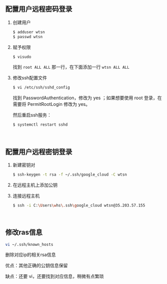 ## 配置用户远程密码登录

1. 创建用户

    ```bash
    $ adduser wtsn
    $ passwd wtsn
    ```

2. 赋予权限

    ```bash
    $ visudo
    ```

    找到 `root ALL ALL` 那一行，在下面添加一行 `wtsn ALL ALL`

3. 修改ssh配置文件

    ```bash
    $ vi /etc/ssh/sshd_config
    ```

    找到 PasswordAuthentication，修改为 yes ；如果想要使用 root 登录，在需要将 PermitRootLogin 修改为 yes。

    然后重启ssh服务：

    ```bash
    $ systemctl restart sshd
    ```

<br/>

## 配置用户远程密钥登录

1. 新建密钥对

    ```bash
    $ ssh-keygen -t rsa -f ~/.ssh/google_cloud -C wtsn
    ```

2. 在远程主机上添加公钥

3. 连接远程主机

    ```bash
    $ ssh -i C:\Users\whs\.ssh\google_cloud wtsn@35.203.57.155
    ```

   <br/>

## 修改ras信息

```bash
vi ~/.ssh/known_hosts
```

删除对应ip的相关rsa信息

优点：其他正确的公钥信息保留

缺点：还要 vi，还要找到对应信息，稍微有点繁琐

